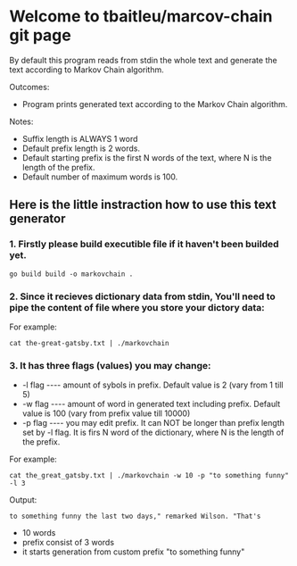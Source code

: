 # Welcome to tbaitleu/marcov-chain git page

By default this program reads from stdin the whole text and generate the text according to Markov Chain algorithm.

Outcomes:

+ Program prints generated text according to the Markov Chain algorithm.

Notes:

+ Suffix length is ALWAYS 1 word
+ Default prefix length is 2 words.
+ Default starting prefix is the first N words of the text, where N is the length of the prefix.
+ Default number of maximum words is 100.

## Here is the little instraction how to use this text generator

### 1. Firstly please build executible file if it haven't been builded yet.

``go build build -o markovchain .``

### 2. Since it recieves dictionary data from stdin, You'll need to pipe the content of file where you store your dictory data:

For example:

``cat the-great-gatsby.txt | ./markovchain``

### 3. It has three flags (values) you may change:

+ -l flag ---- amount of sybols in prefix. Default value is 2 (vary from 1 till 5)
+ -w flag ---- amount of word in generated text including prefix. Default value is 100 (vary from prefix value till 10000)
+ -p flag ---- you may edit prefix. It can NOT be longer than prefix length set by -l flag. It is firs N word of the dictionary, where N is the length of the prefix.

For example:

``cat the_great_gatsby.txt | ./markovchain -w 10 -p "to something funny" -l 3``

Output:

``to something funny the last two days," remarked Wilson. "That's``

+ 10 words
+ prefix consist of 3 words
+ it starts generation from custom prefix "to something funny"
